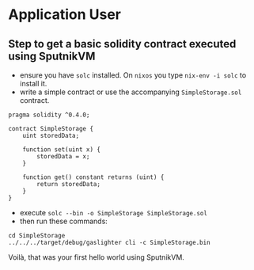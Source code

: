 # Application User

## Step to get a basic solidity contract executed using SputnikVM

* ensure you have `solc` installed.
On `nixos` you type `nix-env -i solc` to install it.
* write a simple contract or use the accompanying `SimpleStorage.sol` contract.
```
pragma solidity ^0.4.0;

contract SimpleStorage {
    uint storedData;

    function set(uint x) {
        storedData = x;
    }

    function get() constant returns (uint) {
        return storedData;
    }
}
```
* execute `solc --bin -o SimpleStorage SimpleStorage.sol`
* then run these commands:
```
cd SimpleStorage
../../../target/debug/gaslighter cli -c SimpleStorage.bin
```

Voilà, that was your first hello world using SputnikVM.
